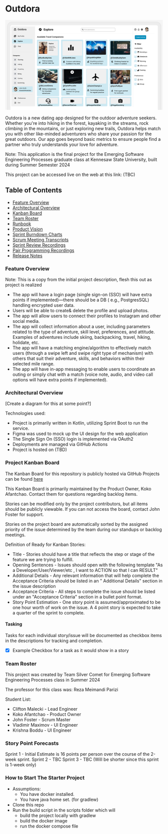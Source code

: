 # Outdora

![FigmaMockup](/docs/images/graphic.png)

Outdora is a new dating app designed for the outdoor adventure seekers.
Whether you're into hiking in the forest, kayaking in the streams, rock climbing in the mountains, or just exploring new
trails,
Outdora helps match you with other like-minded adventurers who share your passion for the great outdoors.
Our app goes beyond basic metrics to ensure people find a partner who truly understands your love for adventure.

Note: This application is the final project for the Emerging Software Engineering Processes graduate class at Kennesaw
State University, built during Summer Semester 2024

This project can be accessed live on the web at this link: (TBC)

## Table of Contents

- [Feature Overview](#feature-overview)
- [Architectural Overview](#architectural-overview)
- [Kanban Board](#project-kanban-board)
- [Team Roster](#team-roster)
- [Runbook](#how-to-start-the-starter-project)
- [Product Vision](/docs/ProductVision.md)
- [Sprint Burndown Charts](/docs/burndown_charts)
- [Scrum Meeting Transcripts](/docs/scrum_transcripts)
- [Sprint Review Recordings](/docs/sprint_reviews)
- [Pair Programming Recordings](/docs/collaborations)
- [Release Notes](/docs/release_notes)

### Feature Overview

Note: This is a copy from the initial project description, flesh this out as project is realized

- The app will have a login page (single sign-on (SSO) will have extra points if implemented)—there should be a DB (
  e.g., PostgresSQL) handling encrypted user data.
- Users will be able to create& delete the profile and upload photos.
- The app will allow users to connect their profiles to Instagram and other social media.
- The app will collect information about a user, including parameters related to the type of adventure, skill level,
  preferences, and attitude. Examples of adventures include skiing, backpacking, travel, hiking, holidate, etc.
- The app will have a matching engine/algorithm to effectively match users (through a swipe left and swipe right type of
  mechanism) with others that suit their adventure, skills, and behaviors within their selected mile range.
- The app will have in-app messaging to enable users to coordinate an outing or simply chat with a match (voice note,
  audio, and video call options will have extra points if implemented).

### Architectural Overview

[Create a diagram for this at some point?]

Technologies used:

- Project is primarily written in Kotlin, utilizing Sprint Boot to run the service.
- Figma was used to mock up the UI design for the web application
- The Single Sign On (SSO) login is implemented via OAuth2
- Deployments are managed via GitHub Actions
- Project is hosted on (TBD)

### Project Kanban Board

The Kanban Board for this repository is publicly hosted via GitHub Projects can be
found [here](https://github.com/users/jtfoster2/projects/1/views/1)

This Kanban Board is primarily maintained by the Product Owner, Koko Afantchao. Contact them for questions regarding
backlog items.

Stories can be modified only by the project contributors, but all items should be publicly viewable. If you can not
access the board, contact John Foster for support.

Stories on the project board are automatically sorted by the assigned priority of the issue determined by the team
during our standups or backlog meetings.

Definition of Ready for Kanban Stories:

- Title - Stories should have a title that reflects the step or stage of the feature we are trying to fulfill.
- Opening Sentences - Issues should open with the following template "As a Developer/User/Viewer/etc , I want to ACTION
  so that I can RESULT"
- Additional Details - Any relevant information that will help complete the Acceptance Criteria should be listed in an "
  Additional Details" section in the issue description
- Acceptance Criteria - All steps to complete the issue should be listed under an "Acceptance Criteria" section in a
  bullet point format.
- Story Point Estimation - One story point is assumed/approximated to be one hour worth of work on the issue. A 4 point
  story is expected to take a quarter of the sprint to complete.

#### Tasking

Tasks for each individual story/issue will be documented as checkbox items in the descriptions for tracking and
completion.

- [X] Example Checkbox for a task as it would show in a story

### Team Roster

This project was created by Team Silver Comet for Emerging Software Engineering Processes class in Summer 2024

The professor for this class was: Reza Meimandi Parizi

Student List:

- Clifton Malecki - Lead Engineer
- Koko Afantchao - Product Owner
- John Foster - Scrum Master
- Vladimir Maximov - UI Engineer
- Krishna Boddu - UI Engineer

### Story Point Forecasts

Sprint 1 - Initial Estimate is 16 points per person over the course of the 2-week sprint.
Sprint 2 - TBC
Sprint 3 - TBC (Will be shorter since this sprint is 1-week only)

### How to Start The Starter Project

- Assumptions:
    - You have docker installed.
    - You have java home set. (for gradlew)
- Clone this repo
- Run the build script in the scripts folder which will
    - build the project locally with gradlew
    - build the docker image
    - run the docker compose file
